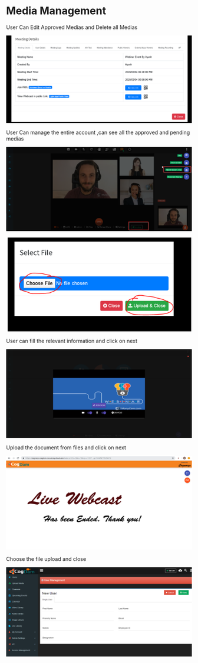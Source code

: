 # Media Management

User Can Edit Approved Medias and Delete all Medias

![](../.gitbook/assets/image%20%28257%29.png)

User Can manage the entire account ,can see all the approved and pending medias

![](../.gitbook/assets/image%20%2884%29.png)

![](../.gitbook/assets/image%20%28266%29.png)

User can fill the relevant information and click on next

![](../.gitbook/assets/image%20%28200%29.png)

Upload the document from files and click on next

![](../.gitbook/assets/image%20%28150%29.png)

Choose the file upload and close

![](../.gitbook/assets/image%20%2822%29.png)



